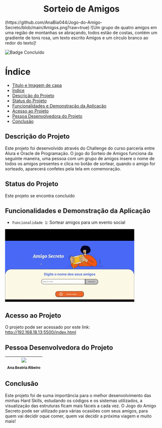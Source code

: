 <h1 align="center"> Sorteio de Amigos </h1>
(https://github.com/AnaBia044/Jogo-do-Amigo-Secreto/blob/main/Amigos.png?raw=true)
![Um grupo de quatro amigos em uma região de montanhas se abraçando, todos estão de costas, contém um gradiente de tons rosa, um texto escrito Amigos e um círculo branco ao redor do texto]!

![Badge Concluído](http://img.shields.io/static/v1?label=STATUS&message=%20CONCLUÍDO&color=GREEN&style=for-the-badge)

# Índice 

* [Título e Imagem de capa](#Título-e-Imagem-de-capa)
* [Índice](#índice)
* [Descrição do Projeto](#descrição-do-projeto)
* [Status do Projeto](#status-do-Projeto)
* [Funcionalidades e Demonstração da Aplicação](#funcionalidades-e-demonstração-da-aplicação)
* [Acesso ao Projeto](#acesso-ao-projeto)
* [Pessoa Desenvolvedora do Projeto](#pessoas-desenvolvedoras)
* [Conclusão](#conclusão)

## Descrição do Projeto
Este projeto foi desenvolvido através do Challenge do curso parceria entre Alura e Oracle de Programação. O jogo do Sorteio de Amigos funciona da seguinte maneira, uma pessoa com um grupo de amigos insere o nome de todos os amigos presentes e clica no botão de sortear, quando o amigo for sorteado, aparecerá confetes pela tela em comemoração.

## Status do Projeto
Este projeto se encontra concluído

## Funcionalidades e Demonstração da Aplicação
- `Funcionalidade 1`: Sortear amigos para um evento social

![Demonstração da aplicação](https://github.com/AnaBia044/Jogo-do-Amigo-Secreto/blob/main/gif.gif?raw=true)

## Acesso ao Projeto
O projeto pode ser acessado por este link: http://192.168.18.13:5500/index.html

## Pessoa Desenvolvedora do Projeto
| [<img loading="lazy" src="https://avatars.githubusercontent.com/u/156538303?v=4" width=115><br><sub>Ana Beatriz Ribeiro</sub>](https://github.com/AnaBia044) 
| :---: | 

## Conclusão
Este projeto foi de suma importância para o melhor desenvolvimento das minhas Hard Skills, estudando os códigos e os sistemas utilizados, a visualização das estruturas ficam mais fáceis a cada vez. O Jogo do Amigo Secreto pode ser utilizado para várias ocasiões com seus amigos, para quem vai decidir oque comer, quem vai decidir a próxima viagem e muito mais!
